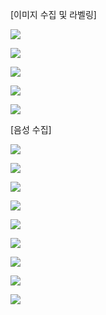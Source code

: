 [이미지 수집 및 라벨링]

![](./images/cw_1-1.jpeg)

![](./images/cw_1-2.jpeg)

![](./images/cw_1-3.jpeg)

![](./images/cw_1-4.jpeg)

![](./images/cw_1-5.jpeg)

[음성 수집]

![](./images/cw_2-1.jpeg)

![](./images/cw_2-2.jpeg)

![](./images/cw_2-3.jpeg)

![](./images/cw_2-4.jpeg)

![](./images/cw_2-5.jpeg)

![](./images/cw_2-6.jpeg)

![](./images/cw_2-7.jpeg)

![](./images/cw_2-8.jpeg)

![](./images/cw_2-9.jpeg)